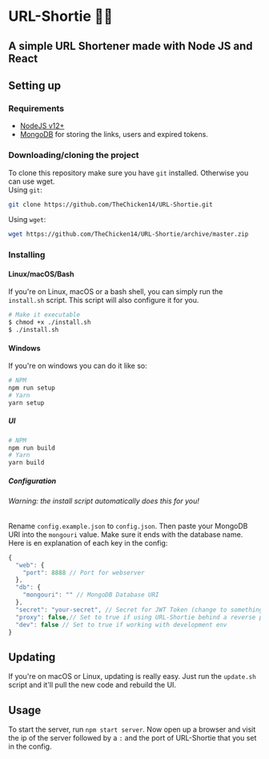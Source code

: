 <p align="center">
    <h1>URL-Shortie 🔗✨</h1>
    <h2>A simple URL Shortener made with Node JS and React</h2>
</p>

## Setting up

### Requirements

- [NodeJS v12+](https://nodejs.org)
- [MongoDB](https://www.mongodb.com/) for storing the links, users and expired tokens.

### Downloading/cloning the project

To clone this repository make sure you have `git` installed. Otherwise you can use wget.
<br />
Using `git`:

```bash
git clone https://github.com/TheChicken14/URL-Shortie.git
```

Using `wget`:

```bash
wget https://github.com/TheChicken14/URL-Shortie/archive/master.zip
```

### Installing

#### Linux/macOS/Bash

If you're on Linux, macOS or a bash shell, you can simply run the `install.sh` script.
This script will also configure it for you.

```bash
# Make it executable
$ chmod +x ./install.sh
$ ./install.sh
```

#### Windows

If you're on windows you can do it like so:

```bash
# NPM
npm run setup
# Yarn
yarn setup
```

##### UI

```bash
# NPM
npm run build
# Yarn
yarn build
```

##### Configuration

###### Warning: the install script automatically does this for you!

Rename `config.example.json` to `config.json`. Then paste your MongoDB URI into the `mongouri` value. Make sure it ends with the database name.
Here is en explanation of each key in the config:

```js
{
  "web": {
    "port": 8888 // Port for webserver
  },
  "db": {
    "mongouri": "" // MongoDB Database URI
  },
  "secret": "your-secret", // Secret for JWT Token (change to something random)
  "proxy": false,// Set to true if using URL-Shortie behind a reverse proxy
  "dev": false // Set to true if working with development env
}
```

## Updating

If you're on macOS or Linux, updating is really easy. Just run the `update.sh` script and it'll pull the new code and rebuild the UI.

## Usage

To start the server, run `npm start server`. Now open up a browser and visit the ip of the server followed by a `:` and the port of URL-Shortie that you set in the config.
